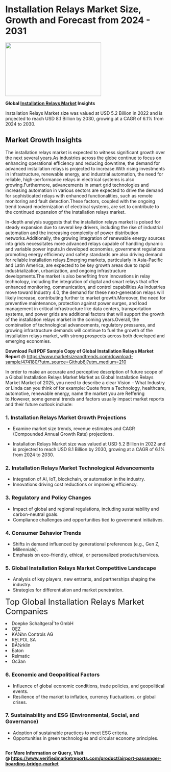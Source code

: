 <H1>Installation Relays Market Size, Growth and Forecast from 2024 - 2031</H1><img class="aligncenter size-medium wp-image-584254" src="https://thirdeyenews.in/wp-content/uploads/2024/09/Global-Market-Research-300x168.jpeg" alt="" width="300" height="168" /><p><strong>Global&nbsp;<a href="https://www.marketsizeandtrends.com/download-sample/474180/?utm_source=Github8j?utm_medium=210">Installation Relays Market</a> Insights</strong></p><p>Installation Relays Market size was valued at USD 5.2 Billion in 2022 and is projected to reach USD 8.1 Billion by 2030, growing at a CAGR of 6.1% from 2024 to 2030.</p><p><h2>Market Growth Insights</h2> <p>The installation relays market is expected to witness significant growth over the next several years.As industries across the globe continue to focus on enhancing operational efficiency and reducing downtime, the demand for advanced installation relays is projected to increase.With rising investments in infrastructure, renewable energy, and industrial automation, the need for reliable, high-performance relays in electrical systems is also growing.Furthermore, advancements in smart grid technologies and increasing automation in various sectors are expected to drive the demand for sophisticated relays with enhanced functionalities, such as remote monitoring and fault detection.These factors, coupled with the ongoing trend toward modernization of electrical systems, are set to contribute to the continued expansion of the installation relays market.</p> <p>In-depth analysis suggests that the installation relays market is poised for steady expansion due to several key drivers, including the rise of industrial automation and the increasing complexity of power distribution networks.Additionally, the growing integration of renewable energy sources into grids necessitates more advanced relays capable of handling dynamic and variable power inputs.In developed economies, government regulations promoting energy efficiency and safety standards are also driving demand for reliable installation relays.Emerging markets, particularly in Asia-Pacific and Latin America, are expected to be key growth areas due to rapid industrialization, urbanization, and ongoing infrastructure developments.The market is also benefiting from innovations in relay technology, including the integration of digital and smart relays that offer enhanced monitoring, communication, and control capabilities.As industries move toward Industry 4.0, the demand for these next-generation relays will likely increase, contributing further to market growth.Moreover, the need for preventive maintenance, protection against power surges, and load management in critical infrastructure like data centers, transportation systems, and power grids are additional factors that will support the growth of the installation relays market in the coming years.Overall, the combination of technological advancements, regulatory pressures, and growing infrastructure demands will continue to fuel the growth of the installation relays market, with strong prospects across both developed and emerging economies.</p> <p><span class=""><strong>Download Full PDF Sample Copy of Global Installation Relays Market Report</strong> @ <a href="https://www.marketsizeandtrends.com/download-sample/474180/?utm_source=Github8j?utm_medium=210" target="_blank">https://www.marketsizeandtrends.com/download-sample/474180/?utm_source=Github8j?utm_medium=210</a></span></p><p>In order to make an accurate and perceptive description of future scope of a Global&nbsp;Installation Relays Market Market as Global&nbsp;Installation Relays Market Market of 2025, you need to describe a clear Vision &ndash; What Industry or Linda can you think of for example: Quote from a Technology, healthcare, automotive, renewable energy, name the market you are Reffering to.However, some general trends and factors usually impact market reports and their future outlook include:</p><h3>1.&nbsp;<strong>Installation Relays Market Growth Projections</strong></h3><ul><li>Examine market size trends, revenue estimates and CAGR (Compounded Annual Growth Rate) projections.</li><li><p>Installation Relays Market size was valued at USD 5.2 Billion in 2022 and is projected to reach USD 8.1 Billion by 2030, growing at a CAGR of 6.1% from 2024 to 2030.</p></li></ul><h3>2.&nbsp;<strong>Installation Relays Market Technological Advancements</strong></h3><ul><li>Integration of AI, IoT, blockchain, or automation in the industry.</li><li>Innovations driving cost reductions or improving efficiency.</li></ul><h3>3.&nbsp;<strong>Regulatory and Policy Changes</strong></h3><ul><li>Impact of global and regional regulations, including sustainability and carbon-neutral goals.</li><li>Compliance challenges and opportunities tied to government initiatives.</li></ul><h3>4.&nbsp;<strong>Consumer Behavior Trends</strong></h3><ul><li>Shifts in demand influenced by generational preferences (e.g., Gen Z, Millennials).</li><li>Emphasis on eco-friendly, ethical, or personalized products/services.</li></ul><h3>5.&nbsp;<strong>Global Installation Relays Market Competitive Landscape</strong></h3><ul><li>Analysis of key players, new entrants, and partnerships shaping the industry.</li><li>Strategies for differentiation and market penetration.</li></ul><p data-pm-slice="1 1 []"><span style="color: inherit; font-family: inherit; font-size: 25px;">Top Global Installation Relays Market Companies</span></p><div class="" data-test-id=""><p><li>Doepke SchaltgeraÌˆte GmbH</li><li> OEZ</li><li> KÃ¼hn Controls AG</li><li> RELPOL SA</li><li> BÃ¼rklin</li><li> Eaton</li><li> Relmatic</li><li> Oc3an</li></p></div><h3>6.&nbsp;<strong>Economic and Geopolitical Factors</strong></h3><ul><li>Influence of global economic conditions, trade policies, and geopolitical events.</li><li>Resilience of the market to inflation, currency fluctuations, or global crises.</li></ul><h3>7.&nbsp;<strong>Sustainability and ESG (Environmental, Social, and Governance)</strong></h3><ul><li>Adoption of sustainable practices to meet ESG criteria.</li><li>Opportunities in green technologies and circular economy principles.</li></ul><h2><strong style="font-size: 14px;">For More Information or Query, Visit @&nbsp;</strong><a style="background-color: #ffffff; font-size: 14px;" href="https://www.marketsizeandtrends.com/report/installation-relays-market/" target="_blank">https://www.verifiedmarketreports.com/product/airport-passenger-boarding-bridge-market</a></h2>
